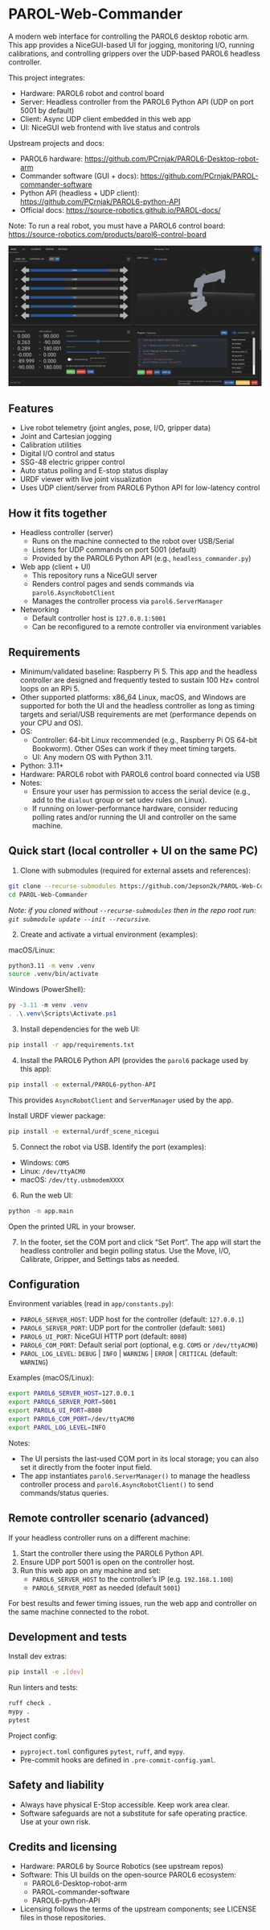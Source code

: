 # PAROL-Web-Commander

A modern web interface for controlling the PAROL6 desktop robotic arm. This app provides a NiceGUI-based UI for jogging, monitoring I/O, running calibrations, and controlling grippers over the UDP-based PAROL6 headless controller.

This project integrates:
- Hardware: PAROL6 robot and control board
- Server: Headless controller from the PAROL6 Python API (UDP on port 5001 by default)
- Client: Async UDP client embedded in this web app
- UI: NiceGUI web frontend with live status and controls

Upstream projects and docs:
- PAROL6 hardware: https://github.com/PCrnjak/PAROL6-Desktop-robot-arm
- Commander software (GUI + docs): https://github.com/PCrnjak/PAROL-commander-software
- Python API (headless + UDP client): https://github.com/PCrnjak/PAROL6-python-API
- Official docs: https://source-robotics.github.io/PAROL-docs/

Note: To run a real robot, you must have a PAROL6 control board: https://source-robotics.com/products/parol6-control-board

![PAROL Web Commander Interface](images/readme_screenshot.png)

## Features

- Live robot telemetry (joint angles, pose, I/O, gripper data)
- Joint and Cartesian jogging
- Calibration utilities
- Digital I/O control and status
- SSG-48 electric gripper control
- Auto status polling and E-stop status display
- URDF viewer with live joint visualization
- Uses UDP client/server from PAROL6 Python API for low-latency control

## How it fits together

- Headless controller (server)
  - Runs on the machine connected to the robot over USB/Serial
  - Listens for UDP commands on port 5001 (default)
  - Provided by the PAROL6 Python API (e.g., `headless_commander.py`)
- Web app (client + UI)
  - This repository runs a NiceGUI server
  - Renders control pages and sends commands via `parol6.AsyncRobotClient`
  - Manages the controller process via `parol6.ServerManager`
- Networking
  - Default controller host is `127.0.0.1:5001`
  - Can be reconfigured to a remote controller via environment variables

## Requirements

- Minimum/validated baseline: Raspberry Pi 5. This app and the headless controller are designed and frequently tested to sustain 100 Hz+ control loops on an RPi 5.
- Other supported platforms: x86_64 Linux, macOS, and Windows are supported for both the UI and the headless controller as long as timing targets and serial/USB requirements are met (performance depends on your CPU and OS).
- OS:
  - Controller: 64-bit Linux recommended (e.g., Raspberry Pi OS 64-bit Bookworm). Other OSes can work if they meet timing targets.
  - UI: Any modern OS with Python 3.11.
- Python: 3.11+
- Hardware: PAROL6 robot with PAROL6 control board connected via USB
- Notes:
  - Ensure your user has permission to access the serial device (e.g., add to the `dialout` group or set udev rules on Linux).
  - If running on lower-performance hardware, consider reducing polling rates and/or running the UI and controller on the same machine.

## Quick start (local controller + UI on the same PC)

1) Clone with submodules (required for external assets and references):
```bash
git clone --recurse-submodules https://github.com/Jepson2k/PAROL-Web-Commander.git
cd PAROL-Web-Commander
```
*Note: if you cloned without `--recurse-submodules` then in the repo root run: `git submodule update --init --recursive`.*

2) Create and activate a virtual environment (examples):

macOS/Linux:
```bash
python3.11 -m venv .venv
source .venv/bin/activate
```

Windows (PowerShell):
```powershell
py -3.11 -m venv .venv
. .\.venv\Scripts\Activate.ps1
```

3) Install dependencies for the web UI:
```bash
pip install -r app/requirements.txt
```

4) Install the PAROL6 Python API (provides the `parol6` package used by this app):
```bash
pip install -e external/PAROL6-python-API
```
This provides `AsyncRobotClient` and `ServerManager` used by the app.

Install URDF viewer package:
```bash
pip install -e external/urdf_scene_nicegui
```

5) Connect the robot via USB. Identify the port (examples):
- Windows: `COM5`
- Linux: `/dev/ttyACM0`
- macOS: `/dev/tty.usbmodemXXXX`

6) Run the web UI:
```bash
python -m app.main
```
Open the printed URL in your browser.

7) In the footer, set the COM port and click “Set Port”. The app will start the headless controller and begin polling status. Use the Move, I/O, Calibrate, Gripper, and Settings tabs as needed.

## Configuration

Environment variables (read in `app/constants.py`):

- `PAROL6_SERVER_HOST`: UDP host for the controller (default: `127.0.0.1`)
- `PAROL6_SERVER_PORT`: UDP port for the controller (default: `5001`)
- `PAROL6_UI_PORT`: NiceGUI HTTP port (default: `8080`)
- `PAROL6_COM_PORT`: Default serial port (optional, e.g. `COM5` or `/dev/ttyACM0`)
- `PAROL_LOG_LEVEL`: `DEBUG` | `INFO` | `WARNING` | `ERROR` | `CRITICAL` (default: `WARNING`)

Examples (macOS/Linux):
```bash
export PAROL6_SERVER_HOST=127.0.0.1
export PAROL6_SERVER_PORT=5001
export PAROL6_UI_PORT=8080
export PAROL6_COM_PORT=/dev/ttyACM0
export PAROL_LOG_LEVEL=INFO
```

Notes:
- The UI persists the last-used COM port in its local storage; you can also set it directly from the footer input field.
- The app instantiates `parol6.ServerManager()` to manage the headless controller process and `parol6.AsyncRobotClient()` to send commands/status queries.

## Remote controller scenario (advanced)

If your headless controller runs on a different machine:

1. Start the controller there using the PAROL6 Python API.
2. Ensure UDP port 5001 is open on the controller host.
3. Run this web app on any machine and set:
   - `PAROL6_SERVER_HOST` to the controller’s IP (e.g. `192.168.1.100`)
   - `PAROL6_SERVER_PORT` as needed (default `5001`)

For best results and fewer timing issues, run the web app and controller on the same machine connected to the robot.

## Development and tests

Install dev extras:
```bash
pip install -e .[dev]
```

Run linters and tests:
```bash
ruff check .
mypy .
pytest
```

Project config:
- `pyproject.toml` configures `pytest`, `ruff`, and `mypy`.
- Pre-commit hooks are defined in `.pre-commit-config.yaml`.

## Safety and liability

- Always have physical E-Stop accessible. Keep work area clear.
- Software safeguards are not a substitute for safe operating practice. Use at your own risk.

## Credits and licensing

- Hardware: PAROL6 by Source Robotics (see upstream repos)
- Software: This UI builds on the open-source PAROL6 ecosystem:
  - PAROL6-Desktop-robot-arm
  - PAROL-commander-software
  - PAROL6-python-API
- Licensing follows the terms of the upstream components; see LICENSE files in those repositories.
